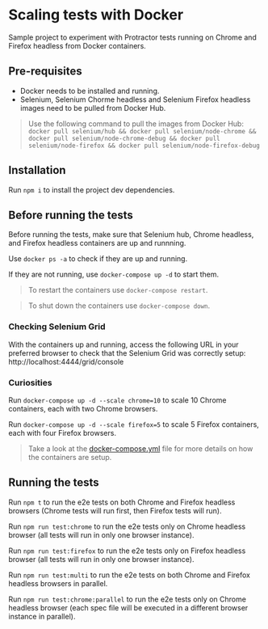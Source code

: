 # Scaling tests with Docker

Sample project to experiment with Protractor tests running on Chrome and Firefox headless from Docker containers.

## Pre-requisites

- Docker needs to be installed and running.
- Selenium, Selenium Chorme headless and Selenium Firefox headless images need to be pulled from Docker Hub.

> Use the following command to pull the images from Docker Hub: `docker pull selenium/hub && docker pull selenium/node-chrome && docker pull selenium/node-chrome-debug && docker pull selenium/node-firefox && docker pull selenium/node-firefox-debug`

## Installation

Run `npm i` to install the project dev dependencies.

## Before running the tests

Before running the tests, make sure that Selenium hub, Chrome headless, and Firefox headless containers are up and runnning.

Use `docker ps -a` to check if they are up and running.

If they are not running, use `docker-compose up -d` to start them.

> To restart the containers use `docker-compose restart`.

> To shut down the containers use `docker-compose down`.

### Checking Selenium Grid

With the containers up and running, access the following URL in your preferred browser to check that the Selenium Grid was correctly setup: http://localhost:4444/grid/console

### Curiosities

Run `docker-compose up -d --scale chrome=10` to scale 10 Chrome containers, each with two Chrome browsers.

Run `docker-compose up -d --scale firefox=5` to scale 5 Firefox containers, each with four Firefox browsers.

> Take a look at the [docker-compose.yml](docker-compose.yml) file for more details on how the containers are setup.

## Running the tests

Run `npm t` to run the e2e tests on both Chrome and Firefox headless browsers (Chrome tests will run first, then Firefox tests will run).

Run `npm run test:chrome` to run the e2e tests only on Chrome headless browser (all tests will run in only one browser instance).

Run `npm run test:firefox` to run the e2e tests only on Firefox headless browser (all tests will run in only one browser instance).

Run `npm run test:multi` to run the e2e tests on both Chrome and Firefox headless browsers in parallel.

Run `npm run test:chrome:parallel` to run the e2e tests only on Chrome headless browser (each spec file will be executed in a different browser instance in parallel).
